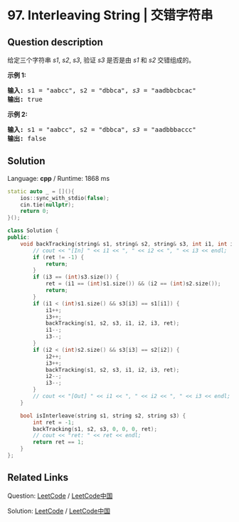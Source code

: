 # 97. Interleaving String | 交错字符串

## Question description

<!--If you want to use the English description, use <p>Given <em>s1</em>, <em>s2</em>, <em>s3</em>, find whether <em>s3</em> is formed by the interleaving of <em>s1</em> and <em>s2</em>.</p>

<p><strong>Example 1:</strong></p>

<pre>
<strong>Input:</strong> s1 = &quot;aabcc&quot;, s2 = &quot;dbbca&quot;, <em>s3</em> = &quot;aadbbcbcac&quot;
<strong>Output:</strong> true
</pre>

<p><strong>Example 2:</strong></p>

<pre>
<strong>Input:</strong> s1 = &quot;aabcc&quot;, s2 = &quot;dbbca&quot;, <em>s3</em> = &quot;aadbbbaccc&quot;
<strong>Output:</strong> false
</pre>
 instead-->
<p>给定三个字符串&nbsp;<em>s1</em>, <em>s2</em>, <em>s3</em>, 验证&nbsp;<em>s3</em>&nbsp;是否是由&nbsp;<em>s1</em>&nbsp;和&nbsp;<em>s2 </em>交错组成的。</p>

<p><strong>示例 1:</strong></p>

<pre><strong>输入:</strong> s1 = &quot;aabcc&quot;, s2 = &quot;dbbca&quot;, <em>s3</em> = &quot;aadbbcbcac&quot;
<strong>输出:</strong> true
</pre>

<p><strong>示例&nbsp;2:</strong></p>

<pre><strong>输入:</strong> s1 = &quot;aabcc&quot;, s2 = &quot;dbbca&quot;, <em>s3</em> = &quot;aadbbbaccc&quot;
<strong>输出:</strong> false</pre>




## Solution

Language: **cpp**  /  Runtime: 1868 ms

```cpp
static auto _ = [](){
    ios::sync_with_stdio(false);
    cin.tie(nullptr);
    return 0;
}();

class Solution {
public:
    void backTracking(string& s1, string& s2, string& s3, int i1, int i2, int i3, int& ret) {
        // cout << "[In] " << i1 << ", " << i2 << ", " << i3 << endl;
        if (ret != -1) {
            return;
        }
        if (i3 == (int)s3.size()) {
            ret = (i1 == (int)s1.size()) && (i2 == (int)s2.size());
            return;
        }
        if (i1 < (int)s1.size() && s3[i3] == s1[i1]) {
            i1++;
            i3++;
            backTracking(s1, s2, s3, i1, i2, i3, ret);
            i1--;
            i3--;
        }
        if (i2 < (int)s2.size() && s3[i3] == s2[i2]) {
            i2++;
            i3++;
            backTracking(s1, s2, s3, i1, i2, i3, ret);
            i2--;
            i3--;
        }
        // cout << "[Out] " << i1 << ", " << i2 << ", " << i3 << endl;
    }

    bool isInterleave(string s1, string s2, string s3) {
        int ret = -1;
        backTracking(s1, s2, s3, 0, 0, 0, ret);
        // cout << "ret: " << ret << endl;
        return ret == 1;
    }
};
```



## Related Links

Question: [LeetCode](https://leetcode.com/problems/interleaving-string/description/)  /  [LeetCode中国](https://leetcode-cn.com/problems/interleaving-string/description/)

Solution: [LeetCode](https://leetcode.com/articles/interleaving-string/)  /  [LeetCode中国](https://leetcode-cn.com/articles/interleaving-string/)